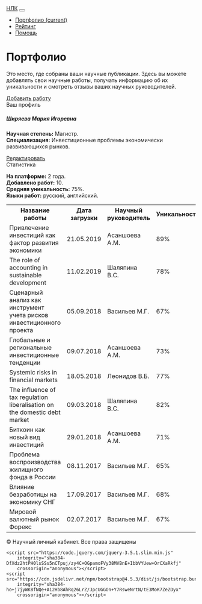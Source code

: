<!doctype html>
<html lang="en">

<head>
    <meta charset="utf-8">
    <meta name="viewport" content="width=device-width, initial-scale=1, shrink-to-fit=no">
    <link rel="stylesheet" href="style.css">
    <link rel="stylesheet" href="https://cdn.jsdelivr.net/npm/bootstrap@4.5.3/dist/css/bootstrap.min.css"
        integrity="sha384-TX8t27EcRE3e/ihU7zmQxVncDAy5uIKz4rEkgIXeMed4M0jlfIDPvg6uqKI2xXr2" crossorigin="anonymous">
    <title>Портфолио</title>
</head>

<body>
    <nav class="navbar navbar-dark  navbar-expand-lg navbar-expand-md navbar-light bg-dark ">
        <a class="navbar-brand" href="#">НЛК</a>
        <button class="navbar-toggler" type="button" data-toggle="collapse" data-target="#navbarNav"
            aria-controls="navbarNav" aria-expanded="false" aria-label="Toggle navigation">
            <span class="navbar-toggler-icon"></span>
        </button>
        <div class="collapse navbar-collapse" id="navbarNav">
            <ul class="navbar-nav">
                <li class="nav-item active">
                    <a class="nav-link" href="#">Портфолио <span class="sr-only">(current)</span></a>
                </li>
                <li class="nav-item active">
                    <a class="nav-link" href="#">Рейтинг</a>
                </li>
                <li class="nav-item active">
                    <a class="nav-link" href="#">Помощь</a>
                </li>
            </ul>
        </div>
    </nav>
    <div class="jumbotron">
        <h1 class="display-4">Портфолио</h1>
        <p class="lead">Это место, где собраны ваши научные публикации. Здесь вы можете добавлять свои научные
            работы,
            получать
            информацию об их уникальности и смотреть отзывы ваших научных руководителей.</p>
        <a class="btn btn-primary btn-lg" href="#" role="button">Добавить работу</a>
    </div>
    <div class="row m-3">
        <div class="col-xl-6 col-lg-6 col-md-6 col-sm-12  pt-3 w-100">
            <div class="container">
                <div class="card">
                    <div class="card-header">
                        Ваш профиль
                    </div>
                    <div class="card-body">
                        <h5 class="card-text">Ширяева Мария Игоревна</h5>
                        <b>Научная степень:</b> Магистр. <br>
                        <b>Специализация:</b> Инвестиционные проблемы экономически развивающихся рынков.</p>
                        </p>
                        <a href="#" class="btn btn-primary">Редактировать</a>
                    </div>
                </div>
            </div>
        </div>
        <div class="col-xl-5 col-lg-5 col-md-5 col-sm-12   pt-3 w-100">
            <div class="container">
                <div class="card">
                    <div class="card-header">
                        Статистика
                    </div>
                    <div class="card-body">
                        <p class="card-text"><b>На платформе:</b> 2 года. <br>
                            <b>Добавлено работ:</b> 10. <br>
                            <b>Средняя уникальность:</b> 75%. <br>
                            <b>Языки работ:</b> русский, английский.
                        </p>
                    </div>
                </div>
            </div>
        </div>
    </div>
    <div class="table-responsive p-3">
        <table class="table table-bordered">
            <tr>
                <th>Название работы
                </th>
                <th>Дата загрузки</th>
                <th>Научный руководитель</th>
                <th>Уникальность</th>
            </tr>
            <tr>
                <td class="text-info">Привлечение инвестиций как фактор развития экономики</td>
                <td>21.05.2019</td>
                <td class="text-info">Асаншоева А.М.</td>
                <td class="text-info">89%</td>
            </tr>
            <tr>
                <td class="text-info">The role of accounting in sustainable development</td>
                <td>11.02.2019</td>
                <td class="text-info">Шаляпина В.С.</td>
                <td class="text-info">78%</td>
            </tr>
            <tr>
                <td class="text-info">Сценарный анализ как инструмент учета рисков инвестиционного
                    проекта</td>
                <td>05.09.2018</td>
                <td class="text-info">Васильев М.Г.</td>
                <td class="text-info">67%</td>
            </tr>
            <tr>
                <td class="text-info">Глобальные и региональные инвестиционные тенденции</td>
                <td>09.07.2018</td>
                <td class="text-info">Асаншоева А.М.</td>
                <td class="text-info">73%</td>
            </tr>
            <tr>
                <td class="text-info">Systemic risks in financial markets</td>
                <td>18.05.2018</td>
                <td class="text-info">Леонидов В.Б.</td>
                <td class="text-info">77%</td>
            </tr>
            <tr>
                <td class="text-info">The influence of tax regulation liberalisation on the domestic debt market
                </td>
                <td>09.03.2018</td>
                <td class="text-info">Шаляпина В.С.</td>
                <td class="text-info">82%</td>
            </tr>
            <tr>
                <td class="text-info">Биткоин как новый вид инвестиций</td>
                <td>29.01.2018</td>
                <td class="text-info">Асаншоева А.М.</td>
                <td class="text-info">71%</td>
            </tr>
            <tr>
                <td class="text-info">Проблема воспроизводства жилищного фонда в России</td>
                <td>08.11.2017</td>
                <td class="text-info">Васильев М.Г.</td>
                <td class="text-info">65%</td>
            </tr>
            <tr>
                <td class="text-info">Влияние безработицы на экономику СНГ</td>
                <td>17.09.2017</td>
                <td class="text-info">Васильев М.Г.</td>
                <td class="text-info">68%</td>
            </tr>
            <tr>
                <td class="text-info">Мировой валютный рынок Форекс</td>
                <td>02.07.2017</td>
                <td class="text-info">Васильев М.Г.</td>
                <td class="text-info">67%</td>
            </tr>
        </table>
    </div>
    <div class="card-footer text-muted">
        © Научный личный кабинет. Все права защищены
    </div>

    <script src="https://code.jquery.com/jquery-3.5.1.slim.min.js"
        integrity="sha384-DfXdz2htPH0lsSSs5nCTpuj/zy4C+OGpamoFVy38MVBnE+IbbVYUew+OrCXaRkfj"
        crossorigin="anonymous"></script>
    <script src="https://cdn.jsdelivr.net/npm/bootstrap@4.5.3/dist/js/bootstrap.bundle.min.js"
        integrity="sha384-ho+j7jyWK8fNQe+A12Hb8AhRq26LrZ/JpcUGGOn+Y7RsweNrtN/tE3MoK7ZeZDyx"
        crossorigin="anonymous"></script>

</body>

</html>